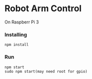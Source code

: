 # Robot Arm Control

On Raspberr Pi 3 
### Installing
```
npm install
```

### Run
```
npm start
sudo npm start(may need root for gpio)
```
